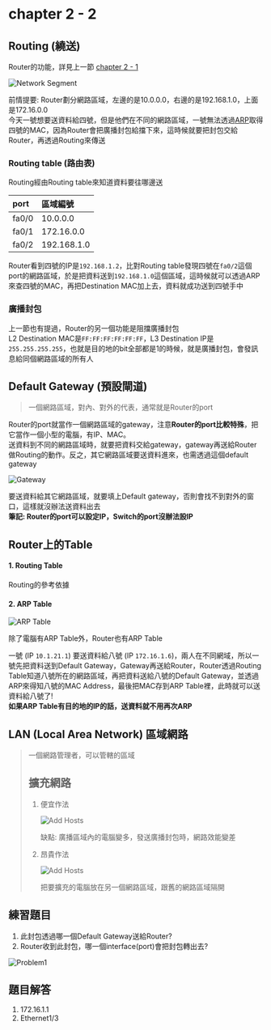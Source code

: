 # chapter 2 - 2

## Routing \(繞送\)

Router的功能，詳見上一節 [chapter 2 - 1](2-1.md#router-功能)

 

![Network Segment](../.gitbook/assets/networksegment.jpg)

前情提要: Router劃分網路區域，左邊的是10.0.0.0，右邊的是192.168.1.0，上面是172.16.0.0  
 今天一號想要送資料給四號，但是他們在不同的網路區域，一號無法透過[ARP](2-1.md#arp-address-resolution-protocol)取得四號的MAC，因為Router會把廣播封包給擋下來，這時候就要把封包交給Router，再透過Routing來傳送

### Routing table \(路由表\)

Routing經由Routing table來知道資料要往哪邊送

| port | 區域編號 |
| :--- | :--- |
| fa0/0 | 10.0.0.0 |
| fa0/1 | 172.16.0.0 |
| fa0/2 | 192.168.1.0 |

Router看到四號的IP是`192.168.1.2`，比對Routing table發現四號在`fa0/2`這個port的網路區域，於是把資料送到`192.168.1.0`這個區域，這時候就可以透過ARP來查四號的MAC，再把Destination MAC加上去，資料就成功送到四號手中

### 廣播封包

上一節也有提過，Router的另一個功能是阻擋廣播封包  
 L2 Destination MAC是`FF:FF:FF:FF:FF:FF`，L3 Destination IP是`255.255.255.255`，也就是目的地的bit全部都是1的時候，就是廣播封包，會發訊息給同個網路區域的所有人

## Default Gateway \(預設閘道\)

> 一個網路區域，對內、對外的代表，通常就是Router的port

Router的port就當作一個網路區域的gateway，注意**Router的port比較特殊**，把它當作一個小型的電腦，有IP、MAC。  
 送資料到不同的網路區域時，就要把資料交給gateway，gateway再送給Router做Routing的動作。反之，其它網路區域要送資料進來，也需透過這個default gateway

 

![Gateway](../.gitbook/assets/gateway.jpg)

要送資料給其它網路區域，就要填上Default gateway，否則會找不到對外的窗口，這樣就沒辦法送資料出去  
 **筆記: Router的port可以設定IP，Switch的port沒辦法設IP**

## Router上的Table

#### 1. Routing Table

Routing的參考依據

#### 2. ARP Table

![ARP Table](../.gitbook/assets/arptable.jpg)

除了電腦有ARP Table外，Router也有ARP Table

一號 \(IP `10.1.21.1`\) 要送資料給八號 \(IP `172.16.1.6`\)，兩人在不同網域，所以一號先把資料送到Default Gateway，Gateway再送給Router，Router透過Routing Table知道八號所在的網路區域，再把資料送給八號的Default Gateway，並透過ARP來得知八號的MAC Address，最後把MAC存到ARP Table裡，此時就可以送資料給八號了!  
 **如果ARP Table有目的地的IP的話，送資料就不用再次ARP**

## LAN \(Local Area Network\) 區域網路

> 一個網路管理者，可以管轄的區域
>
> ## 擴充網路
>
> 1. 便宜作法
>
>    ![Add Hosts](../.gitbook/assets/addhost1.jpg)
>
>    缺點: 廣播區域內的電腦變多，發送廣播封包時，網路效能變差
>
> 2. 昂貴作法
>
>    ![Add Hosts](../.gitbook/assets/addhost2.jpg)
>
>    把要擴充的電腦放在另一個網路區域，跟舊的網路區域隔開

## 練習題目

1. 此封包透過哪一個Default Gateway送給Router?
2. Router收到此封包，哪一個interface\(port\)會把封包轉出去?

![Problem1](../.gitbook/assets/problem1.jpg)

## 題目解答

1. 172.16.1.1
2. Ethernet1/3



